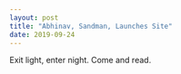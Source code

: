 ```yaml
---
layout: post
title: "Abhinav, Sandman, Launches Site"
date: 2019-09-24
---
```


Exit light, enter night.
Come and read.


